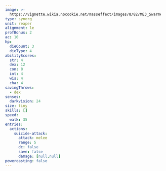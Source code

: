 ```yaml
---
image: >-
  https://vignette.wikia.nocookie.net/masseffect/images/8/82/ME3_Swarmer.png/revision/latest/scale-to-width-down/350?cb=20120319204747
type: synorg
unit: reaper
alignment: le
profBonus: 2
ac: 10
hp:
  dieCount: 3
  dieType: 4
abilityScores:
  str: 4
  dex: 12
  con: 8
  int: 4
  wis: 4
  cha: 4
savingThrows:
  - dex
senses:
  darkvision: 24
size: tiny
skills: []
speed:
  walk: 35
entries:
  actions:
    suicide-attack:
      attack: melee
      range: 5
      dc: false
      save: false
      damage: [null,null]
powercasting: false
---
```

